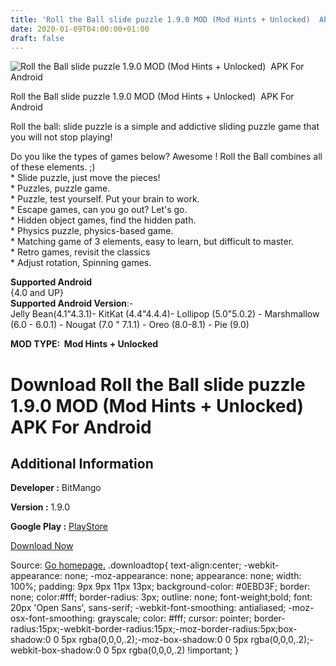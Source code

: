 ```yaml
---
title: 'Roll the Ball slide puzzle 1.9.0 MOD (Mod Hints + Unlocked)  APK For Android'
date: 2020-01-09T04:00:00+01:00
draft: false
---
```


![Roll the Ball slide puzzle 1.9.0 MOD (Mod Hints + Unlocked)  APK For Android](https://i0.wp.com/apkhome.net/wp-content/uploads/2020/01/Roll-the-Ball-slide-puzzle-1.9.0-MOD-Mod-Hints-Unlocked.png "Roll the Ball slide puzzle 1.9.0 MOD (Mod Hints + Unlocked)  APK For Android")

  

Roll the Ball slide puzzle 1.9.0 MOD (Mod Hints + Unlocked)  APK For Android

Roll the ball: slide puzzle is a simple and addictive sliding puzzle game that you will not stop playing!

Do you like the types of games below? Awesome ! Roll the Ball combines all of these elements. ;)  
\* Slide puzzle, just move the pieces!  
\* Puzzles, puzzle game.  
\* Puzzle, test yourself. Put your brain to work.  
\* Escape games, can you go out? Let's go.  
\* Hidden object games, find the hidden path.  
\* Physics puzzle, physics-based game.  
\* Matching game of 3 elements, easy to learn, but difficult to master.  
\* Retro games, revisit the classics  
\* Adjust rotation, Spinning games.

**Supported Android**  
{4.0 and UP}  
**Supported Android Version**:-  
Jelly Bean(4.1"4.3.1)- KitKat (4.4"4.4.4)- Lollipop (5.0"5.0.2) - Marshmallow (6.0 - 6.0.1) - Nougat (7.0 " 7.1.1) - Oreo (8.0-8.1) - Pie (9.0)

**MOD TYPE:  Mod Hints + Unlocked**

Download Roll the Ball slide puzzle 1.9.0 MOD (Mod Hints + Unlocked)  APK For Android
======================================================================================

Additional Information
----------------------

**Developer :** BitMango

**Version :** 1.9.0

**Google Play :** [PlayStore](https://play.google.com/store/apps/details?id=com.bitmango.rolltheballunrollme)

  

[Download Now](https://store4app.co/post/roll-the-ball-slide-puzzle-1-9-0-mod-mod-hints-unlocked-apk-for-android_1578484908)

  
Source: [Go homepage.](https://store4app.co/post/roll-the-ball-slide-puzzle-1-9-0-mod-mod-hints-unlocked-apk-for-android_1578484908) .downloadtop{ text-align:center; -webkit-appearance: none; -moz-appearance: none; appearance: none; width: 100%; padding: 9px 9px 11px 13px; background-color: #0EBD3F; border: none; color:#fff; border-radius: 3px; outline: none; font-weight;bold; font: 20px 'Open Sans', sans-serif; -webkit-font-smoothing: antialiased; -moz-osx-font-smoothing: grayscale; color: #fff; cursor: pointer; border-radius:15px;-webkit-border-radius:15px;-moz-border-radius:5px;box-shadow:0 0 5px rgba(0,0,0,.2);-moz-box-shadow:0 0 5px rgba(0,0,0,.2);-webkit-box-shadow:0 0 5px rgba(0,0,0,.2) !important; }